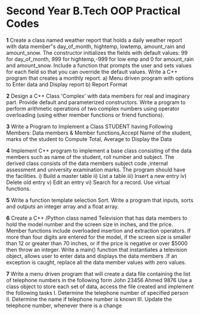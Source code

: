 # Second Year B.Tech OOP Practical Codes
**1**   Create a class named weather report that holds a daily weather report with data member‟s day_of_month, hightemp, lowtemp, amount_rain and amount_snow. The constructor             initializes the fields with default values: 99 for day_of_month, 999 for hightemp,-999 for low emp and 0 for amount_rain and amount_snow. Include a function that prompts           the user and sets values for each field so that you can override the default values. Write a C++ program that creates a monthly report.
        a) Menu driven program with options to Enter data and Display report
        b) Report Format
        
**2**   Design a C++ Class 'Complex' with data members for real and imaginary part. Provide default and parameterized constructors. Write a program to perform arithmetic                   operations of two complex numbers using operator overloading (using either member functions or friend functions).

**3**   Write a Program to Implement a Class STUDENT having Following Members: Data members & Member functions,Accept Name of the student, marks of the student to Compute Total,           Average to Display the Data

**4**   Implement C++ program to implement a base class consisting of the data members such as name of the student, roll number and subject. The derived class consists of the data         members subject code ,internal assessment and university examination marks. The program should have the facilities. 
        i) Build a master table 
        ii) List a table 
        iii) Insert a new entry 
        iv) Delete old entry 
        v) Edit an entry 
        vi) Search for a record. 
        Use virtual functions.
        
**5**   Write a function template selection Sort. Write a program that inputs, sorts and outputs an integer array and a float array.

**6**   Create a C++ /Python class named Television that has data members to hold the model number and the screen size in inches, and the price. Member functions include                 overloaded insertion and extraction operators. If more than four digits are entered for the model, if the screen size is smaller than 12 or greater than 70 inches, or if         the price is negative or over $5000 then throw an integer. Write a main() function that instantiates a television object, allows user to enter data and displays the data         members .If an exception is caught, replace all the data member values with zero values.

**7**   Write a menu driven program that will create a data file containing the list of telephone numbers in the following form
        John 23456
        Ahmed 9876
        Use a class object to store each set of data, access the file created and implement the following tasks I. Determine the telephone number of specified person II. Determine the name if telephone number is known III. Update the telephone number, whenever there is a change
